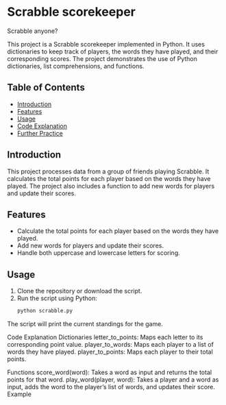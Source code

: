 # Scrabble scorekeeper
Scrabble anyone?


This project is a Scrabble scorekeeper implemented in Python. It uses dictionaries to keep track of players, the words they have played, and their corresponding scores. The project demonstrates the use of Python dictionaries, list comprehensions, and functions.

## Table of Contents
- [Introduction](#introduction)
- [Features](#features)
- [Usage](#usage)
- [Code Explanation](#code-explanation)
- [Further Practice](#further-practice)

## Introduction
This project processes data from a group of friends playing Scrabble. It calculates the total points for each player based on the words they have played. The project also includes a function to add new words for players and update their scores.

## Features
- Calculate the total points for each player based on the words they have played.
- Add new words for players and update their scores.
- Handle both uppercase and lowercase letters for scoring.

## Usage
1. Clone the repository or download the script.
2. Run the script using Python:
   ```bash
   python scrabble.py

The script will print the current standings for the game.

Code Explanation
Dictionaries
letter_to_points: Maps each letter to its corresponding point value.
player_to_words: Maps each player to a list of words they have played.
player_to_points: Maps each player to their total points.

Functions
score_word(word): Takes a word as input and returns the total points for that word.
play_word(player, word): Takes a player and a word as input, adds the word to the player’s list of words, and updates their score.
Example


